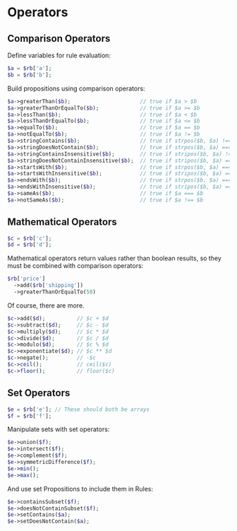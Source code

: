 # Operators

## Comparison Operators

Define variables for rule evaluation:

```php
$a = $rb['a'];
$b = $rb['b'];
```

Build propositions using comparison operators:

```php
$a->greaterThan($b);                      // true if $a > $b
$a->greaterThanOrEqualTo($b);             // true if $a >= $b
$a->lessThan($b);                         // true if $a < $b
$a->lessThanOrEqualTo($b);                // true if $a <= $b
$a->equalTo($b);                          // true if $a == $b
$a->notEqualTo($b);                       // true if $a != $b
$a->stringContains($b);                   // true if strpos($b, $a) !== false
$a->stringDoesNotContain($b);             // true if strpos($b, $a) === false
$a->stringContainsInsensitive($b);        // true if stripos($b, $a) !== false
$a->stringDoesNotContainInsensitive($b);  // true if stripos($b, $a) === false
$a->startsWith($b);                       // true if strpos($b, $a) === 0
$a->startsWithInsensitive($b);            // true if stripos($b, $a) === 0
$a->endsWith($b);                         // true if strpos($b, $a) === len($a) - len($b)
$a->endsWithInsensitive($b);              // true if stripos($b, $a) === len($a) - len($b)
$a->sameAs($b);                           // true if $a === $b
$a->notSameAs($b);                        // true if $a !== $b
```

## Mathematical Operators

```php
$c = $rb['c'];
$d = $rb['d'];
```

Mathematical operators return values rather than boolean results, so they must be combined with comparison operators:

```php
$rb['price']
  ->add($rb['shipping'])
  ->greaterThanOrEqualTo(50)
```

Of course, there are more.

```php
$c->add($d);          // $c + $d
$c->subtract($d);     // $c - $d
$c->multiply($d);     // $c * $d
$c->divide($d);       // $c / $d
$c->modulo($d);       // $c % $d
$c->exponentiate($d); // $c ** $d
$c->negate();         // -$c
$c->ceil();           // ceil($c)
$c->floor();          // floor($c)
```

## Set Operators

```php
$e = $rb['e']; // These should both be arrays
$f = $rb['f'];
```

Manipulate sets with set operators:

```php
$e->union($f);
$e->intersect($f);
$e->complement($f);
$e->symmetricDifference($f);
$e->min();
$e->max();
```

And use set Propositions to include them in Rules:

```php
$e->containsSubset($f);
$e->doesNotContainSubset($f);
$e->setContains($a);
$e->setDoesNotContain($a);
```
